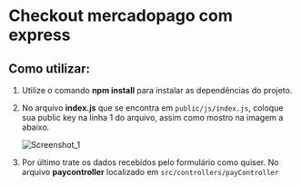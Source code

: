 # Checkout mercadopago com express

## Como utilizar:

1. Utilize o comando **npm install** para instalar as dependências do projeto.
2. No arquivo **index.js** que se encontra em ```public/js/index.js```, coloque sua public key na linha 1 do arquivo, assim como mostro na imagem a abaixo.

   ![Screenshot_1](https://user-images.githubusercontent.com/61123555/94490950-a3979880-01bd-11eb-93db-d96c09d31aaa.png)

3. Por último trate os dados recebidos pelo formulário como quiser. No arquivo **paycontroller** localizado em ```src/controllers/payController```

